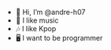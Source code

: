 - 👋 Hi, I’m @andre-h07
- 👀 I like music
- 🎶 I like Kpop
- 🖥️ I want to be programmer


<!---
andre-h07/andre-h07 is a ✨ special ✨ repository because its `README.md` (this file) appears on your GitHub profile.
You can click the Preview link to take a look at your changes.
--->
